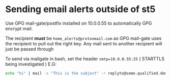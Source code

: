 # Sending email alerts outside of st5

Use GPG mail-gate/postfix installed on 10.0.0.55 to automatically GPG encrypt mail.

The recipient **must** be `home_alerts@protonmail.com` as GPG mail-gate uses the recipient to pull out the right key. Any mail sent to another recipient will just be passed through

To send via mailgate in bash, set the header `smtp=10.0.0.55:25` ( STARTTLS being investigated )
E.G:

```bash
echo "hi" | mail -s "This is the subject" -r replyto@some.qualified.domain -S "smtp=10.0.0.55:25" to@another.domain
```

